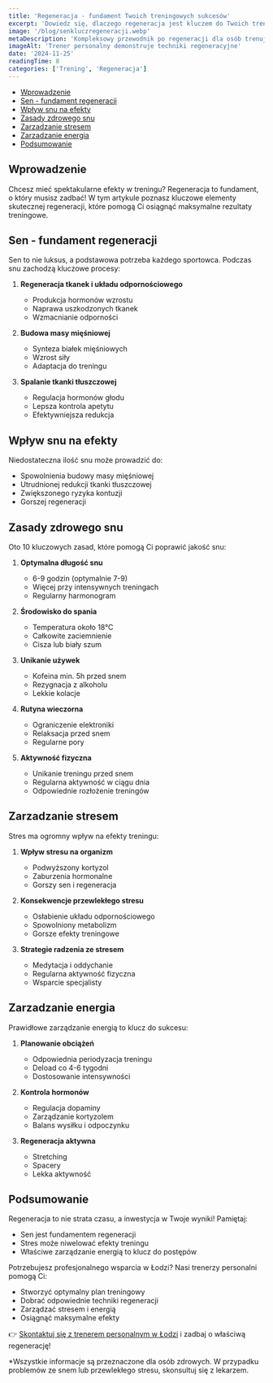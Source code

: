 ```yaml
---
title: 'Regeneracja - fundament Twoich treningowych sukcesów'
excerpt: 'Dowiedz się, dlaczego regeneracja jest kluczem do Twoich treningowych postępów. Poznaj praktyczne wskazówki dotyczące snu, zarządzania stresem i energią.'
image: '/blog/senkluczregeneracji.webp'
metaDescription: 'Kompleksowy przewodnik po regeneracji dla osób trenujących. Dowiedz się jak prawidłowo regenerować się po treningu, dbać o sen i zarządzać stresem.'
imageAlt: 'Trener personalny demonstruje techniki regeneracyjne'
date: '2024-11-25'
readingTime: 8
categories: ['Trening', 'Regeneracja']
---
```


- [Wprowadzenie](#wprowadzenie)
- [Sen - fundament regeneracji](#sen---fundament-regeneracji)
- [Wpływ snu na efekty](#wpływ-snu-na-efekty)
- [Zasady zdrowego snu](#zasady-zdrowego-snu)
- [Zarzadzanie stresem](#zarzadzanie-stresem)
- [Zarzadzanie energia](#zarzadzanie-energia)
- [Podsumowanie](#podsumowanie)

## Wprowadzenie

Chcesz mieć spektakularne efekty w treningu? Regeneracja to fundament, o który musisz zadbać! W tym artykule poznasz kluczowe elementy skutecznej regeneracji, które pomogą Ci osiągnąć maksymalne rezultaty treningowe.

## Sen - fundament regeneracji

Sen to nie luksus, a podstawowa potrzeba każdego sportowca. Podczas snu zachodzą kluczowe procesy:

1. **Regeneracja tkanek i układu odpornościowego**
   - Produkcja hormonów wzrostu
   - Naprawa uszkodzonych tkanek
   - Wzmacnianie odporności

2. **Budowa masy mięśniowej**
   - Synteza białek mięśniowych
   - Wzrost siły
   - Adaptacja do treningu

3. **Spalanie tkanki tłuszczowej**
   - Regulacja hormonów głodu
   - Lepsza kontrola apetytu
   - Efektywniejsza redukcja

## Wpływ snu na efekty

Niedostateczna ilość snu może prowadzić do:
- Spowolnienia budowy masy mięśniowej
- Utrudnionej redukcji tkanki tłuszczowej
- Zwiększonego ryzyka kontuzji
- Gorszej regeneracji

## Zasady zdrowego snu

Oto 10 kluczowych zasad, które pomogą Ci poprawić jakość snu:

1. **Optymalna długość snu**
   - 6-9 godzin (optymalnie 7-9)
   - Więcej przy intensywnych treningach
   - Regularny harmonogram

2. **Środowisko do spania**
   - Temperatura około 18°C
   - Całkowite zaciemnienie
   - Cisza lub biały szum

3. **Unikanie używek**
   - Kofeina min. 5h przed snem
   - Rezygnacja z alkoholu
   - Lekkie kolacje

4. **Rutyna wieczorna**
   - Ograniczenie elektroniki
   - Relaksacja przed snem
   - Regularne pory

5. **Aktywność fizyczna**
   - Unikanie treningu przed snem
   - Regularna aktywność w ciągu dnia
   - Odpowiednie rozłożenie treningów

## Zarzadzanie stresem

Stres ma ogromny wpływ na efekty treningu:

1. **Wpływ stresu na organizm**
   - Podwyższony kortyzol
   - Zaburzenia hormonalne
   - Gorszy sen i regeneracja

2. **Konsekwencje przewlekłego stresu**
   - Osłabienie układu odpornościowego
   - Spowolniony metabolizm
   - Gorsze efekty treningowe

3. **Strategie radzenia ze stresem**
   - Medytacja i oddychanie
   - Regularna aktywność fizyczna
   - Wsparcie specjalisty

## Zarzadzanie energia

Prawidłowe zarządzanie energią to klucz do sukcesu:

1. **Planowanie obciążeń**
   - Odpowiednia periodyzacja treningu
   - Deload co 4-6 tygodni
   - Dostosowanie intensywności

2. **Kontrola hormonów**
   - Regulacja dopaminy
   - Zarządzanie kortyzolem
   - Balans wysiłku i odpoczynku

3. **Regeneracja aktywna**
   - Stretching
   - Spacery
   - Lekka aktywność

## Podsumowanie

Regeneracja to nie strata czasu, a inwestycja w Twoje wyniki! Pamiętaj:
- Sen jest fundamentem regeneracji
- Stres może niwelować efekty treningu
- Właściwe zarządzanie energią to klucz do postępów

Potrzebujesz profesjonalnego wsparcia w Łodzi? Nasi trenerzy personalni pomogą Ci:
- Stworzyć optymalny plan treningowy
- Dobrać odpowiednie techniki regeneracji
- Zarządzać stresem i energią
- Osiągnąć maksymalne efekty

👉 [Skontaktuj się z trenerem personalnym w Łodzi](/contact) i zadbaj o właściwą regenerację!

*Wszystkie informacje są przeznaczone dla osób zdrowych. W przypadku problemów ze snem lub przewlekłego stresu, skonsultuj się z lekarzem.